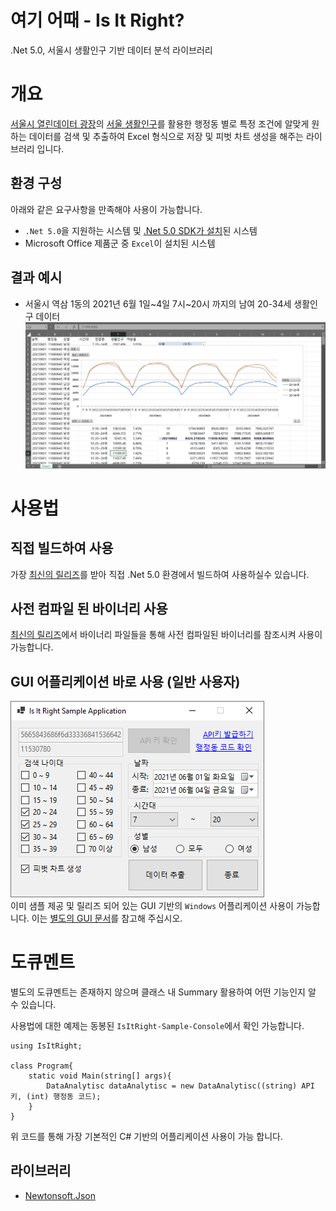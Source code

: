 # 여기 어때 - Is It Right?
.Net 5.0, 서울시 생활인구 기반 데이터 분석 라이브러리

# 개요
[서울시 열린데이터 광장](https://data.seoul.go.kr)의 [서울 생활인구](https://data.seoul.go.kr/dataVisual/seoul/seoulLivingPopulation.do)를 활용한 행정동 별로 특정 조건에 알맞게 원하는 데이터를 검색 및 추출하여 Excel 형식으로 저장 및 피벗 차트 생성을 해주는 라이브러리 입니다.

## 환경 구성
아래와 같은 요구사항을 만족해야 사용이 가능합니다.

- `.Net 5.0`을 지원하는 시스템 및 [.Net 5.0 SDK가 설치](https://dotnet.microsoft.com/download/dotnet/5.0)된 시스템
- Microsoft Office 제품군 중 `Excel`이 설치된 시스템

## 결과 예시
- 서울시 역삼 1동의 2021년 6월 1일~4일 7시~20시 까지의 남여 20-34세 생활인구 데이터
![](Sample_Result.png)

# 사용법
## 직접 빌드하여 사용
가장 [최신의 릴리즈](https://github.com/icaros7/IsItRight/releases/latest)를 받아 직접 .Net 5.0 환경에서 빌드하여 사용하실수 있습니다.

## 사전 컴파일 된 바이너리 사용
[최신의 릴리즈](https://github.com/icaros7/IsItRight/releases/latest)에서 바이너리 파일들을 통해 사전 컴파일된 바이너리를 참조시켜 사용이 가능합니다.

## GUI 어플리케이션 바로 사용 (일반 사용자)
![](Sample_WinForm_Screenshot.png)   
이미 샘플 제공 및 릴리즈 되어 있는 GUI 기반의 `Windows` 어플리케이션 사용이 가능합니다. 이는 [별도의 GUI 문서](readme_gui.md)를 참고해 주십시오.

# 도큐멘트
별도의 도큐멘트는 존재하지 않으며 클래스 내 Summary 활용하여 어떤 기능인지 알 수 있습니다.

사용법에 대한 예제는 동봉된 `IsItRight-Sample-Console`에서 확인 가능합니다.

    using IsItRight;

    class Program{
        static void Main(string[] args){
            DataAnalytisc dataAnalytisc = new DataAnalytisc((string) API키, (int) 행정동 코드);
        }
    }

위 코드를 통해 가장 기본적인 C# 기반의 어플리케이션 사용이 가능 합니다.

## 라이브러리
- [Newtonsoft.Json](https://docs.microsoft.com/ko-kr/gaming/playfab/sdks/unity3d/licenses/newtonsoft-json-license)